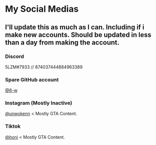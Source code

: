 My Social Medias
======

## I'll update this as much as I can. Including if i make new accounts. Should be updated in less than a day from making the account.

### Discord
5LZM#7933 // 874037444884963389

### Spare GitHub account
[@6-w](https://github.com/6-w)

### Instagram (Mostly Inactive)
[@unwokenn](https://instagram.com/unwokenn) < Mostly GTA Content.

### Tiktok
[@honi](https://tiktok.com/@honi) < Mostly GTA Content.
